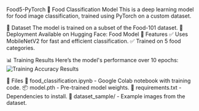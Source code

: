 Food5-PyTorch
🍔 Food Classification Model
This is a deep learning model for food image classification, trained using PyTorch on a custom dataset.

📌 Dataset
The model is trained on a subset of the Food-101 dataset.
🚀 Deployment
Available on Hugging Face: Food Model
🔹 Features
✅ Uses MobileNetV2 for fast and efficient classification.
✅ Trained on 5 food categories.

📊 Training Results
Here’s the model's performance over 10 epochs:
![Training Accuracy Results](original_food_classification_results.png)

📂 Files
📜 food_classification.ipynb - Google Colab notebook with training code.
📦 model.pth - Pre-trained model weights.
📜 requirements.txt - Dependencies to install.
📂 dataset_sample/ - Example images from the dataset.
